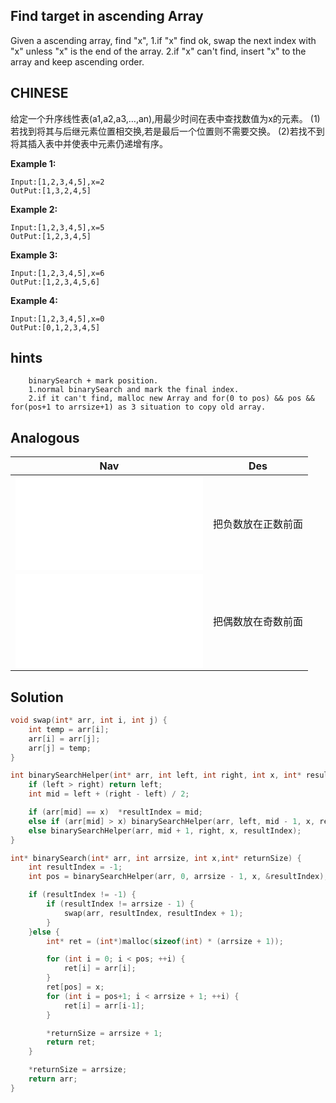 ## Find target in ascending Array

Given a ascending array, find "x",
1.if "x" find ok, swap the next index with "x" unless "x" is the end of the array.
2.if "x" can't find, insert "x" to the array and keep ascending order.

## CHINESE
给定一个升序线性表(a1,a2,a3,…,an),用最少时间在表中查找数值为x的元素。
(1)若找到将其与后继元素位置相交换,若是最后一个位置则不需要交换。
(2)若找不到将其插入表中并使表中元素仍递增有序。

**Example 1:**
```
Input:[1,2,3,4,5],x=2
OutPut:[1,3,2,4,5]
```
**Example 2:**
```
Input:[1,2,3,4,5],x=5
OutPut:[1,2,3,4,5]
```
**Example 3:**
```
Input:[1,2,3,4,5],x=6
OutPut:[1,2,3,4,5,6]
```
**Example 4:**
```
Input:[1,2,3,4,5],x=0
OutPut:[0,1,2,3,4,5]
```

## hints
```
    binarySearch + mark position.
    1.normal binarySearch and mark the final index.
    2.if it can't find, malloc new Array and for(0 to pos) && pos && for(pos+1 to arrsize+1) as 3 situation to copy old array.
```

## Analogous
|                         Nav            |                   Des                 |
| :-------------------------------------:|:-------------------------------------:|
| ![putMinusForward](putMinusForward.md) |把负数放在正数前面                     |
| ![putOddForward](putOddForward.md)     |把偶数放在奇数前面                     |

## Solution
``` c
void swap(int* arr, int i, int j) {
    int temp = arr[i];
    arr[i] = arr[j];
    arr[j] = temp;
}

int binarySearchHelper(int* arr, int left, int right, int x, int* resultIndex) {
    if (left > right) return left;
    int mid = left + (right - left) / 2;

    if (arr[mid] == x)  *resultIndex = mid;
    else if (arr[mid] > x) binarySearchHelper(arr, left, mid - 1, x, resultIndex);
    else binarySearchHelper(arr, mid + 1, right, x, resultIndex);
}

int* binarySearch(int* arr, int arrsize, int x,int* returnSize) {
    int resultIndex = -1;
    int pos = binarySearchHelper(arr, 0, arrsize - 1, x, &resultIndex);

    if (resultIndex != -1) {
        if (resultIndex != arrsize - 1) {
            swap(arr, resultIndex, resultIndex + 1);
        }
    }else {
        int* ret = (int*)malloc(sizeof(int) * (arrsize + 1));

        for (int i = 0; i < pos; ++i) {
            ret[i] = arr[i];
        }
        ret[pos] = x;
        for (int i = pos+1; i < arrsize + 1; ++i) {
            ret[i] = arr[i-1];
        }

        *returnSize = arrsize + 1;
        return ret;
    }

    *returnSize = arrsize;
    return arr;
}

```